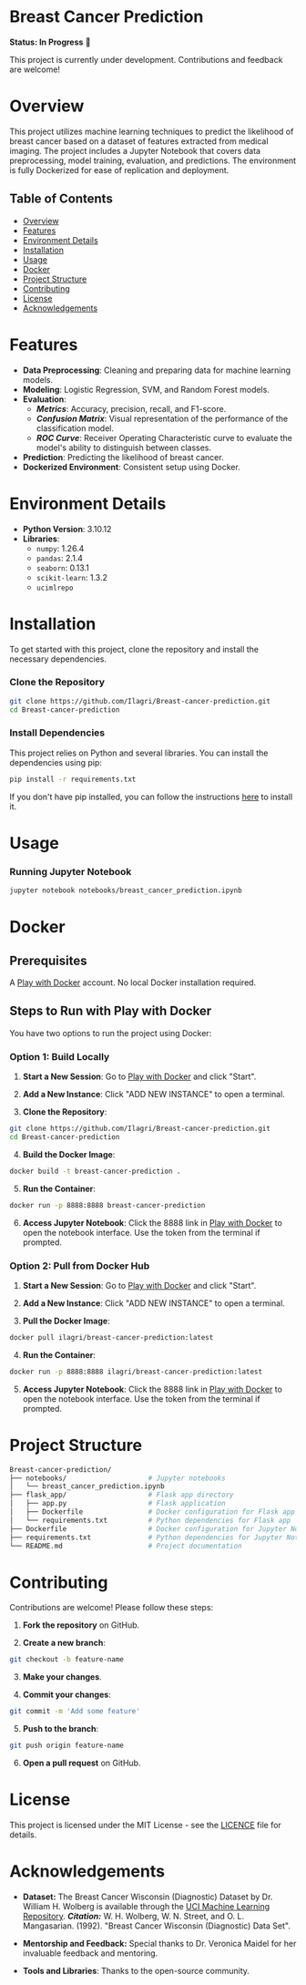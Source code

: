 # Breast Cancer Prediction

**Status: In Progress** 🚧

This project is currently under development. Contributions and feedback are welcome!

# Overview

This project utilizes machine learning techniques to predict the likelihood of breast cancer based on a dataset of features extracted from medical imaging. The project includes a Jupyter Notebook that covers data preprocessing, model training, evaluation, and predictions. The environment is fully Dockerized for ease of replication and deployment.

## Table of Contents
- [Overview](#overview)
- [Features](#features)
- [Environment Details](#environment-details)
- [Installation](#installation)
- [Usage](#usage)
- [Docker](#docker)
- [Project Structure](#project-structure)
- [Contributing](#contributing)
- [License](#license)
- [Acknowledgements](#acknowledgements)

# Features

- **Data Preprocessing**: Cleaning and preparing data for machine learning models.
- **Modeling**: Logistic Regression, SVM, and Random Forest models.
- **Evaluation**:
  - ***Metrics***: Accuracy, precision, recall, and F1-score.
  - ***Confusion Matrix***: Visual representation of the performance of the classification model.
  - ***ROC Curve***: Receiver Operating Characteristic curve to evaluate the model's ability to distinguish between classes.
- **Prediction**: Predicting the likelihood of breast cancer.
- **Dockerized Environment**: Consistent setup using Docker.

# Environment Details

- **Python Version**: 3.10.12
- **Libraries**:
  - `numpy`: 1.26.4
  - `pandas`: 2.1.4
  - `seaborn`: 0.13.1
  - `scikit-learn`: 1.3.2
  - `ucimlrepo`

# Installation

To get started with this project, clone the repository and install the necessary dependencies.

### Clone the Repository
```bash
git clone https://github.com/Ilagri/Breast-cancer-prediction.git
cd Breast-cancer-prediction
```

### Install Dependencies

This project relies on Python and several libraries. You can install the dependencies using pip:
```bash
pip install -r requirements.txt
```

If you don't have pip installed, you can follow the instructions [here](https://pip.pypa.io/en/stable/installation/) to install it.

# Usage

### Running Jupyter Notebook

```bash
jupyter notebook notebooks/breast_cancer_prediction.ipynb
```

# Docker

## Prerequisites
A [Play with Docker](https://labs.play-with-docker.com/) account. No local Docker installation required.

## Steps to Run with Play with Docker
You have two options to run the project using Docker:

### Option 1: Build Locally

1. **Start a New Session**: Go to [Play with Docker](https://labs.play-with-docker.com/) and click "Start".

2. **Add a New Instance**: Click "ADD NEW INSTANCE" to open a terminal.
   
3. **Clone the Repository**: 
```bash
git clone https://github.com/Ilagri/Breast-cancer-prediction.git
cd Breast-cancer-prediction
```

4. **Build the Docker Image**: 
```bash
docker build -t breast-cancer-prediction .
```

5. **Run the Container**: 
```bash
docker run -p 8888:8888 breast-cancer-prediction
```

6. **Access Jupyter Notebook**:
Click the 8888 link in [Play with Docker](https://labs.play-with-docker.com/) to open the notebook interface. Use the token from the terminal if prompted.

### Option 2: Pull from Docker Hub

1. **Start a New Session**: Go to [Play with Docker](https://labs.play-with-docker.com/) and click "Start".

2. **Add a New Instance**: Click "ADD NEW INSTANCE" to open a terminal.
   
3. **Pull the Docker Image**:
```bash
docker pull ilagri/breast-cancer-prediction:latest
```
4. **Run the Container**:
```bash
docker run -p 8888:8888 ilagri/breast-cancer-prediction:latest
```
5. **Access Jupyter Notebook**:
Click the 8888 link in [Play with Docker](https://labs.play-with-docker.com/) to open the notebook interface. Use the token from the terminal if prompted.

# Project Structure
```bash
Breast-cancer-prediction/
├── notebooks/                    # Jupyter notebooks
│   └── breast_cancer_prediction.ipynb
├── flask_app/                    # Flask app directory
│   ├── app.py                    # Flask application
│   ├── Dockerfile                # Docker configuration for Flask app
│   └── requirements.txt          # Python dependencies for Flask app
├── Dockerfile                    # Docker configuration for Jupyter Notebook
├── requirements.txt              # Python dependencies for Jupyter Notebook
└── README.md                     # Project documentation
```

# Contributing
Contributions are welcome! Please follow these steps:

1. **Fork the repository** on GitHub.
   
2. **Create a new branch**:
  ```bash
  git checkout -b feature-name
  ```
3. **Make your changes**.
   
4. **Commit your changes**:
  ```bash
  git commit -m 'Add some feature'
  ```
5. **Push to the branch**:
  ```bash
  git push origin feature-name
  ```
6. **Open a pull request** on GitHub.

# License
This project is licensed under the MIT License - see the [LICENCE](https://github.com/Ilagri/Breast-cancer-prediction/blob/main/LICENSE) file for details.

# Acknowledgements

- **Dataset:** The Breast Cancer Wisconsin (Diagnostic) Dataset by Dr. William H. Wolberg is available through the [UCI Machine Learning Repository](https://archive.ics.uci.edu/ml/datasets/Breast+Cancer+Wisconsin+%28Diagnostic%29).
***Citation:*** W. H. Wolberg, W. N. Street, and O. L. Mangasarian. (1992). "Breast Cancer Wisconsin (Diagnostic) Data Set".
  
- **Mentorship and Feedback:** Special thanks to Dr. Veronica Maidel for her invaluable feedback and mentoring.
  
- **Tools and Libraries**: Thanks to the open-source community.

